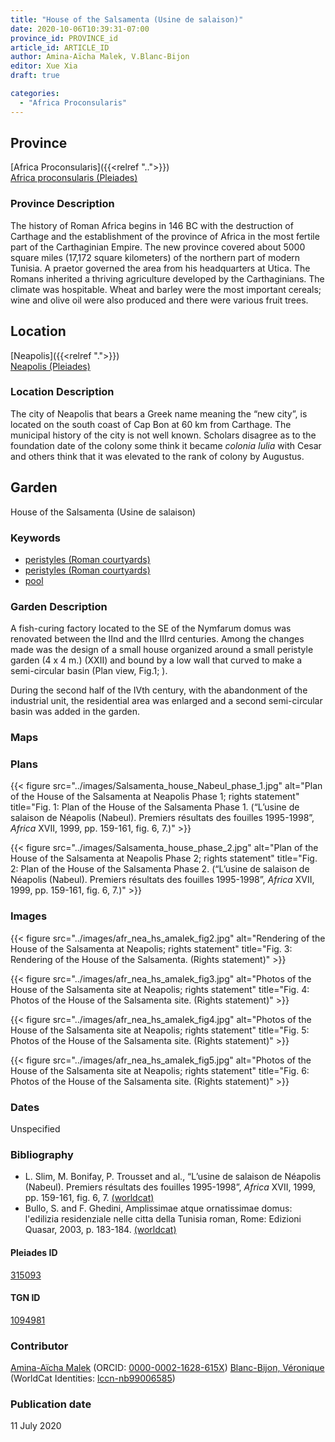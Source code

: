 ```yaml
---
title: "House of the Salsamenta (Usine de salaison)"
date: 2020-10-06T10:39:31-07:00
province_id: PROVINCE_id
article_id: ARTICLE_ID
author: Amina-Aïcha Malek, V.Blanc-Bijon
editor: Xue Xia
draft: true

categories:
  - "Africa Proconsularis"
---
```


## Province
[Africa Proconsularis]({{<relref "..">}}) \
[Africa proconsularis (Pleiades)](https://pleiades.stoa.org/places/991341)

### Province Description
The history of Roman Africa begins in 146 BC with the destruction of Carthage and the establishment of the province of Africa in the most fertile part of the Carthaginian Empire. The new province covered about 5000 square miles (17,172 square kilometers) of the northern part of modern Tunisia. A praetor governed the area from his headquarters at Utica. The Romans inherited a thriving agriculture developed by the Carthaginians. The climate was hospitable. Wheat and barley were the most important cereals; wine and olive oil were also produced and there were various fruit trees.

## Location

[Neapolis]({{<relref ".">}}) \
[Neapolis (Pleiades)](https://pleiades.stoa.org/places/315093)

### Location Description

The city of Neapolis that bears a Greek name meaning the “new city”, is located on the south coast of Cap Bon at 60 km from Carthage. The municipal history of the city is not well known. Scholars disagree as to the foundation date of the colony some think it became *colonia Iulia* with Cesar and others think that it was elevated to the rank of colony by Augustus.


<!-- LEAVE THIS BLANK FOR NOW -->

<!--## Sublocation-->

<!--
[AREA WITHIN LOCATION, LIKE “PALATINE HILL”](GEOREFERENCE LINK)
A sublocation is any area larger than an individual garden, but located within a location. I would always try to include a link to a controlled vocabulary here if possible. This ID may well be different from the Garden ID, e.g., Pompeii versus a Garden in one of the houses which has its own Pleiades ID.
-->

<!--### Sublocation Description-->

<!-- DESCRIPTION -->

## Garden
House of the Salsamenta (Usine de salaison)

### Keywords
- [peristyles (Roman courtyards)](http://vocab.getty.edu/page/aat/300004029)
- [peristyles (Roman courtyards)](http://vocab.getty.edu/page/aat/300080971)
- [pool](#)

### Garden Description
 A fish-curing factory located to the SE of the Nymfarum domus was renovated between the IInd and the IIIrd centuries. Among the changes made was the design of a small house organized around a small peristyle garden (4 x 4 m.) (XXII) and bound by a low wall that curved to make a semi-circular basin (Plan view, Fig.1; ).

 During the second half of the IVth century, with the abandonment of the industrial unit, the residential area was enlarged and a second semi-circular basin was added in the garden.



### Maps

<!--
{{< figure src="IMG_URL" alt="ALT_TEXT" title="CAPTION" >}}
-->

### Plans
{{< figure src="../images/Salsamenta_house_Nabeul_phase_1.jpg" alt="Plan of the House of the Salsamenta at Neapolis Phase 1; rights statement" title="Fig. 1: Plan of the House of the Salsamenta Phase 1. (“L’usine de salaison de Néapolis (Nabeul). Premiers résultats des fouilles 1995-1998”, *Africa* XVII, 1999, pp. 159-161, fig. 6, 7.)" >}}

{{< figure src="../images/Salsamenta_house_phase_2.jpg" alt="Plan of the House of the Salsamenta at Neapolis Phase 2; rights statement" title="Fig. 2: Plan of the House of the Salsamenta Phase 2. (“L’usine de salaison de Néapolis (Nabeul). Premiers résultats des fouilles 1995-1998”, *Africa* XVII, 1999, pp. 159-161, fig. 6, 7.)" >}}

<!--
{{< figure src="IMG_URL" alt="ALT_TEXT" title="CAPTION" >}}
-->

### Images

{{< figure src="../images/afr_nea_hs_amalek_fig2.jpg" alt="Rendering of the House of the Salsamenta at Neapolis; rights statement" title="Fig. 3: Rendering of the House of the Salsamenta. (Rights statement)" >}}

{{< figure src="../images/afr_nea_hs_amalek_fig3.jpg" alt="Photos of the House of the Salsamenta site at Neapolis; rights statement" title="Fig. 4: Photos of the House of the Salsamenta site. (Rights statement)" >}}

{{< figure src="../images/afr_nea_hs_amalek_fig4.jpg" alt="Photos of the House of the Salsamenta site at Neapolis; rights statement" title="Fig. 5: Photos of the House of the Salsamenta site. (Rights statement)" >}}

{{< figure src="../images/afr_nea_hs_amalek_fig5.jpg" alt="Photos of the House of the Salsamenta site at Neapolis; rights statement" title="Fig. 6: Photos of the House of the Salsamenta site. (Rights statement)" >}}


### Dates
Unspecified

### Bibliography
* L. Slim, M. Bonifay, P. Trousset and al., “L’usine de salaison de Néapolis (Nabeul). Premiers résultats des fouilles 1995-1998”, *Africa* XVII, 1999, pp. 159-161, fig. 6, 7. [(worldcat)](http://www.worldcat.org/oclc/949242827)
* Bullo, S. and F. Ghedini, Amplissimae atque ornatissimae domus: l'edilizia residenziale nelle citta della Tunisia roman, Rome: Edizioni Quasar, 2003, p. 183-184. [(worldcat)](http://www.worldcat.org/oclc/989088620)

<!--#### Periodo ID-->

<!-- [PERIODO_ID](https://pleiades.stoa.org/places/PLEIADES_ID) -->

#### Pleiades ID

[315093](https://pleiades.stoa.org/places/315093)

#### TGN ID
[1094981](http://vocab.getty.edu/page/tgn/1094981)

### Contributor
[Amina-Aïcha Malek](link) (ORCID: [0000-0002-1628-615X](https://orcid.org/0000-0002-1628-615X))
[Blanc-Bijon, Véronique](link) (WorldCat Identities: [lccn-nb99006585](http://www.worldcat.org/identities/lccn-nb99006585/))

### Publication date
11 July 2020

<!--### Related articles-->

<!-- Links to other related articles. Leave blank for now -->